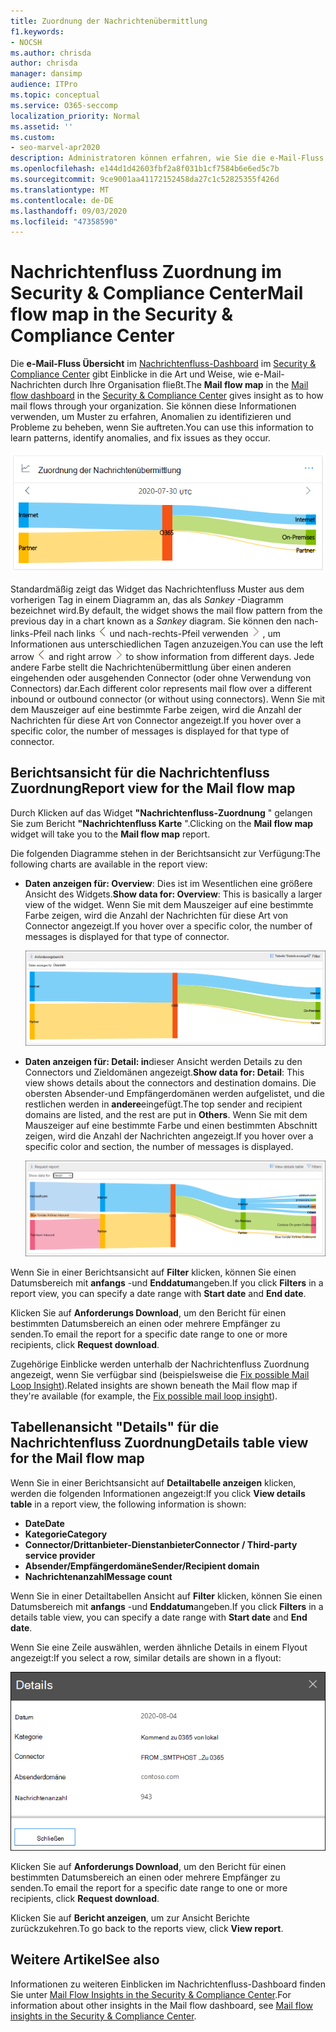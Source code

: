```yaml
---
title: Zuordnung der Nachrichtenübermittlung
f1.keywords:
- NOCSH
ms.author: chrisda
author: chrisda
manager: dansimp
audience: ITPro
ms.topic: conceptual
ms.service: O365-seccomp
localization_priority: Normal
ms.assetid: ''
ms.custom:
- seo-marvel-apr2020
description: Administratoren können erfahren, wie Sie die e-Mail-Fluss Zuordnung im Nachrichtenfluss-Dashboard im Security & Compliance Center verwenden, um zu visualisieren und nachzuverfolgen, wie e-Mail-Nachrichten zu und von Ihrer Organisation über Connectors und ohne Connectors verwendet werden.
ms.openlocfilehash: e144d1d42603fbf2a8f031b1cf7584b6e6ed5c7b
ms.sourcegitcommit: 9ce9001aa41172152458da27c1c52825355f426d
ms.translationtype: MT
ms.contentlocale: de-DE
ms.lasthandoff: 09/03/2020
ms.locfileid: "47358590"
---
```

# <a name="mail-flow-map-in-the-security--compliance-center"></a><span data-ttu-id="ce1be-103">Nachrichtenfluss Zuordnung im Security & Compliance Center</span><span class="sxs-lookup"><span data-stu-id="ce1be-103">Mail flow map in the Security & Compliance Center</span></span>

<span data-ttu-id="ce1be-104">Die **e-Mail-Fluss Übersicht** im [Nachrichtenfluss-Dashboard](mail-flow-insights-v2.md) im [Security & Compliance Center](https://protection.office.com) gibt Einblicke in die Art und Weise, wie e-Mail-Nachrichten durch Ihre Organisation fließt.</span><span class="sxs-lookup"><span data-stu-id="ce1be-104">The **Mail flow map** in the [Mail flow dashboard](mail-flow-insights-v2.md) in the [Security & Compliance Center](https://protection.office.com) gives insight as to how mail flows through your organization.</span></span> <span data-ttu-id="ce1be-105">Sie können diese Informationen verwenden, um Muster zu erfahren, Anomalien zu identifizieren und Probleme zu beheben, wenn Sie auftreten.</span><span class="sxs-lookup"><span data-stu-id="ce1be-105">You can use this information to learn patterns, identify anomalies, and fix issues as they occur.</span></span>

![Nachrichtenfluss-Zuordnungs Widget im Nachrichtenfluss-Dashboard im Security & Compliance Center](../../media/mfi-mail-flow-map-widget.png)

<span data-ttu-id="ce1be-107">Standardmäßig zeigt das Widget das Nachrichtenfluss Muster aus dem vorherigen Tag in einem Diagramm an, das als *Sankey* -Diagramm bezeichnet wird.</span><span class="sxs-lookup"><span data-stu-id="ce1be-107">By default, the widget shows the mail flow pattern from the previous day in a chart known as a *Sankey* diagram.</span></span> <span data-ttu-id="ce1be-108">Sie können den nach-links-Pfeil nach links ![ ](../../media/scc-left-arrow.png) und nach-rechts-Pfeil verwenden ![ ](../../media/scc-right-arrow.png) , um Informationen aus unterschiedlichen Tagen anzuzeigen.</span><span class="sxs-lookup"><span data-stu-id="ce1be-108">You can use the left arrow ![Left arrow](../../media/scc-left-arrow.png) and right arrow ![Right arrow](../../media/scc-right-arrow.png) to show information from different days.</span></span> <span data-ttu-id="ce1be-109">Jede andere Farbe stellt die Nachrichtenübermittlung über einen anderen eingehenden oder ausgehenden Connector (oder ohne Verwendung von Connectors) dar.</span><span class="sxs-lookup"><span data-stu-id="ce1be-109">Each different color represents mail flow over a different inbound or outbound connector (or without using connectors).</span></span> <span data-ttu-id="ce1be-110">Wenn Sie mit dem Mauszeiger auf eine bestimmte Farbe zeigen, wird die Anzahl der Nachrichten für diese Art von Connector angezeigt.</span><span class="sxs-lookup"><span data-stu-id="ce1be-110">If you hover over a specific color, the number of messages is displayed for that type of connector.</span></span>

## <a name="report-view-for-the-mail-flow-map"></a><span data-ttu-id="ce1be-111">Berichtsansicht für die Nachrichtenfluss Zuordnung</span><span class="sxs-lookup"><span data-stu-id="ce1be-111">Report view for the Mail flow map</span></span>

<span data-ttu-id="ce1be-112">Durch Klicken auf das Widget **"Nachrichtenfluss-Zuordnung** " gelangen Sie zum Bericht **"Nachrichtenfluss Karte** ".</span><span class="sxs-lookup"><span data-stu-id="ce1be-112">Clicking on the **Mail flow map** widget will take you to the **Mail flow map** report.</span></span>

<span data-ttu-id="ce1be-113">Die folgenden Diagramme stehen in der Berichtsansicht zur Verfügung:</span><span class="sxs-lookup"><span data-stu-id="ce1be-113">The following charts are available in the report view:</span></span>

- <span data-ttu-id="ce1be-114">**Daten anzeigen für: Overview**: Dies ist im Wesentlichen eine größere Ansicht des Widgets.</span><span class="sxs-lookup"><span data-stu-id="ce1be-114">**Show data for: Overview**: This is basically a larger view of the widget.</span></span> <span data-ttu-id="ce1be-115">Wenn Sie mit dem Mauszeiger auf eine bestimmte Farbe zeigen, wird die Anzahl der Nachrichten für diese Art von Connector angezeigt.</span><span class="sxs-lookup"><span data-stu-id="ce1be-115">If you hover over a specific color, the number of messages is displayed for that type of connector.</span></span>

  ![Übersichtsansicht im Bericht "Nachrichtenfluss Übersicht"](../../media/mfi-mail-flow-map-report-overview.png)

- <span data-ttu-id="ce1be-117">**Daten anzeigen für: Detail: in**dieser Ansicht werden Details zu den Connectors und Zieldomänen angezeigt.</span><span class="sxs-lookup"><span data-stu-id="ce1be-117">**Show data for: Detail**: This view shows details about the connectors and destination domains.</span></span> <span data-ttu-id="ce1be-118">Die obersten Absender-und Empfängerdomänen werden aufgelistet, und die restlichen werden in **andere**eingefügt.</span><span class="sxs-lookup"><span data-stu-id="ce1be-118">The top sender and recipient domains are listed, and the rest are put in **Others**.</span></span> <span data-ttu-id="ce1be-119">Wenn Sie mit dem Mauszeiger auf eine bestimmte Farbe und einen bestimmten Abschnitt zeigen, wird die Anzahl der Nachrichten angezeigt.</span><span class="sxs-lookup"><span data-stu-id="ce1be-119">If you hover over a specific color and section, the number of messages is displayed.</span></span>

  ![Detail Ansicht im Nachrichtenfluss-Zuordnungsbericht](../../media/mfi-mail-flow-map-report-detail.png)

<span data-ttu-id="ce1be-121">Wenn Sie in einer Berichtsansicht auf **Filter** klicken, können Sie einen Datumsbereich mit **anfangs** -und **Enddatum**angeben.</span><span class="sxs-lookup"><span data-stu-id="ce1be-121">If you click **Filters** in a report view, you can specify a date range with **Start date** and **End date**.</span></span>

<span data-ttu-id="ce1be-122">Klicken Sie auf **Anforderungs Download**, um den Bericht für einen bestimmten Datumsbereich an einen oder mehrere Empfänger zu senden.</span><span class="sxs-lookup"><span data-stu-id="ce1be-122">To email the report for a specific date range to one or more recipients, click **Request download**.</span></span>

<span data-ttu-id="ce1be-123">Zugehörige Einblicke werden unterhalb der Nachrichtenfluss Zuordnung angezeigt, wenn Sie verfügbar sind (beispielsweise die [Fix possible Mail Loop Insight](mfi-mail-loop-insight.md)).</span><span class="sxs-lookup"><span data-stu-id="ce1be-123">Related insights are shown beneath the Mail flow map if they're available (for example, the [Fix possible mail loop insight](mfi-mail-loop-insight.md)).</span></span>

## <a name="details-table-view-for-the-mail-flow-map"></a><span data-ttu-id="ce1be-124">Tabellenansicht "Details" für die Nachrichtenfluss Zuordnung</span><span class="sxs-lookup"><span data-stu-id="ce1be-124">Details table view for the Mail flow map</span></span>

<span data-ttu-id="ce1be-125">Wenn Sie in einer Berichtsansicht auf **Detailtabelle anzeigen** klicken, werden die folgenden Informationen angezeigt:</span><span class="sxs-lookup"><span data-stu-id="ce1be-125">If you click **View details table** in a report view, the following information is shown:</span></span>

- <span data-ttu-id="ce1be-126">**Date**</span><span class="sxs-lookup"><span data-stu-id="ce1be-126">**Date**</span></span>
- <span data-ttu-id="ce1be-127">**Kategorie**</span><span class="sxs-lookup"><span data-stu-id="ce1be-127">**Category**</span></span>
- <span data-ttu-id="ce1be-128">**Connector/Drittanbieter-Dienstanbieter**</span><span class="sxs-lookup"><span data-stu-id="ce1be-128">**Connector / Third-party service provider**</span></span>
- <span data-ttu-id="ce1be-129">**Absender/Empfängerdomäne**</span><span class="sxs-lookup"><span data-stu-id="ce1be-129">**Sender/Recipient domain**</span></span>
- <span data-ttu-id="ce1be-130">**Nachrichtenanzahl**</span><span class="sxs-lookup"><span data-stu-id="ce1be-130">**Message count**</span></span>

<span data-ttu-id="ce1be-131">Wenn Sie in einer Detailtabellen Ansicht auf **Filter** klicken, können Sie einen Datumsbereich mit **anfangs** -und **Enddatum**angeben.</span><span class="sxs-lookup"><span data-stu-id="ce1be-131">If you click **Filters** in a details table view, you can specify a date range with **Start date** and **End date**.</span></span>

<span data-ttu-id="ce1be-132">Wenn Sie eine Zeile auswählen, werden ähnliche Details in einem Flyout angezeigt:</span><span class="sxs-lookup"><span data-stu-id="ce1be-132">If you select a row, similar details are shown in a flyout:</span></span>

![Details-Flyout aus der Detailtabelle der Nachrichtenfluss Zuordnung](../../media/mfi-mail-flow-map-view-details-table-details.png)

<span data-ttu-id="ce1be-134">Klicken Sie auf **Anforderungs Download**, um den Bericht für einen bestimmten Datumsbereich an einen oder mehrere Empfänger zu senden.</span><span class="sxs-lookup"><span data-stu-id="ce1be-134">To email the report for a specific date range to one or more recipients, click **Request download**.</span></span>

<span data-ttu-id="ce1be-135">Klicken Sie auf **Bericht anzeigen**, um zur Ansicht Berichte zurückzukehren.</span><span class="sxs-lookup"><span data-stu-id="ce1be-135">To go back to the reports view, click **View report**.</span></span>

## <a name="see-also"></a><span data-ttu-id="ce1be-136">Weitere Artikel</span><span class="sxs-lookup"><span data-stu-id="ce1be-136">See also</span></span>

<span data-ttu-id="ce1be-137">Informationen zu weiteren Einblicken im Nachrichtenfluss-Dashboard finden Sie unter [Mail Flow Insights in the Security & Compliance Center](mail-flow-insights-v2.md).</span><span class="sxs-lookup"><span data-stu-id="ce1be-137">For information about other insights in the Mail flow dashboard, see [Mail flow insights in the Security & Compliance Center](mail-flow-insights-v2.md).</span></span>
